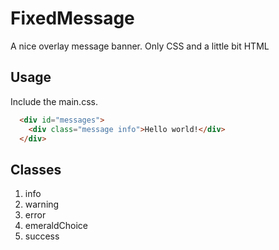 # FixedMessage
A nice overlay message banner. Only CSS and a little bit HTML

## Usage

Include the main.css.

```HTML example
  <div id="messages">
    <div class="message info">Hello world!</div>
  </div>
```

## Classes
1. info
2. warning
3. error
4. emeraldChoice
5. success
